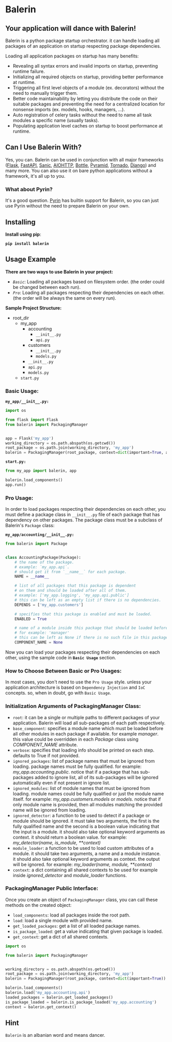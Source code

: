 # Balerin
## Your application will dance with Balerin!

Balerin is a python package startup orchestrator. it can handle loading all
packages of an application on startup respecting package dependencies.

Loading all application packages on startup has many benefits:

- Revealing all syntax errors and invalid imports on startup, preventing runtime failure.
- Initializing all required objects on startup, providing better performance at runtime.
- Triggering all first level objects of a module (ex. decorators) without the need to 
  manually trigger them.
- Better code maintainability by letting you distribute the code on their suitable 
  packages and preventing the need for a centralized location for nonsense 
  imports (ex. models, hooks, managers, ...).
- Auto registration of celery tasks without the need to name all task modules a 
  specific name (usually tasks).
- Populating application level caches on startup to boost performance at runtime.

## Can I Use Balerin With?

Yes, you can. Balerin can be used in conjunction with all major frameworks 
([Flask](https://github.com/pallets/flask), [FastAPI](https://github.com/tiangolo/fastapi), 
 [Sanic](https://github.com/sanic-org/sanic), [AIOHTTP](https://github.com/aio-libs/aiohttp), 
 [Bottle](https://github.com/bottlepy/bottle), [Pyramid](https://github.com/Pylons/pyramid),
 [Tornado](https://github.com/tornadoweb/tornado), [Django](https://github.com/django/django))
and many more. You can also use it on bare python applications without a 
framework, it's all up to you.

### What about Pyrin?

It's a good question. [Pyrin](https://github.com/mononobi/pyrin) has builtin support for 
Balerin, so you can just use Pyrin without the need to prepare Balerin on your own.

## Installing

**Install using pip**:

**`pip install balerin`**

## Usage Example

**There are two ways to use Balerin in your project:**

- *`Basic`*: Loading all packages based on filesystem order.
  (the order could be changed between each run).
- *`Pro`*: Loading all packages respecting their dependencies on each other.
  (the order will be always the same on every run).

**Sample Project Structure:**

- root_dir
  - my_app
    - accounting
      - `__init__.py`
      - `api.py`
    - customers
      - `__init__.py`
      - `models.py`
    - `__init__.py`
    - `api.py`
    - `models.py`
  - `start.py`

### Basic Usage:

**`my_app/__init__.py:`**

```python
import os

from flask import Flask
from balerin import PackagingManager


app = Flask('my_app')
working_directory = os.path.abspath(os.getcwd())
root_package = os.path.join(working_directory, 'my_app')
balerin = PackagingManager(root_package, context=dict(important=True, app=app))
```

**`start.py:`**

```python
from my_app import balerin, app

balerin.load_components()
app.run()
```

### Pro Usage:

In order to load packages respecting their dependencies on each other, you must define 
a package class in `__init__.py` file of each package that has dependency on other packages.
The package class must be a subclass of Balerin's `Package` class:

**`my_app/accounting/__init__.py:`**

```python
from balerin import Package


class AccountingPackage(Package):
    # the name of the package.
    # example: `my_app.api`.
    # should get it from `__name__` for each package.
    NAME = __name__

    # list of all packages that this package is dependent
    # on them and should be loaded after all of them.
    # example: ['my_app.logging', 'my_app.api.public']
    # this can be left as an empty list if there is no dependencies.
    DEPENDS = ['my_app.customers']

    # specifies that this package is enabled and must be loaded.
    ENABLED = True

    # name of a module inside this package that should be loaded before all other modules.
    # for example: 'manager'
    # this can be left as None if there is no such file in this package needing early loading.
    COMPONENT_NAME = None
```

Now you can load your packages respecting their dependencies on each other, using 
the sample code in **`Basic Usage`** section.

### How to Choose Between Basic or Pro Usages:

In most cases, you don't need to use the `Pro Usage` style. unless your application 
architecture is based on `Dependency Injection` and `IoC` concepts. so, when in doubt, go 
with `Basic Usage`.

### Initialization Arguments of PackagingManager Class:

- `root`: it can be a single or multiple paths to different packages of your application.
          Balerin will load all sub-packages of each path respectively.
- `base_component`: specifies a module name which must be loaded before all other modules 
                    in each package if available. for example *manager*. this value could be 
                    overridden in each *Package* class using *COMPONENT_NAME* attribute.
- `verbose`: specifies that loading info should be printed on each step.
             defaults to True if not provided.
- `ignored_packages`: list of package names that must be ignored from loading. package names 
                      must be fully qualified. for example: *my_app.accounting.public*. 
                      notice that if a package that has sub-packages added to ignore list, 
                      all of its sub-packages will be ignored automatically even if not 
                      present in ignore list.
- `ignored_modules`: list of module names that must be ignored from loading. 
                     module names could be fully qualified or just the module name itself.
                     for example: *my_app.customers.models* or *models*.
                     notice that if only module name is provided, then all modules matching 
                     the provided name will be ignored from loading.
- `ignored_detector`: a function to be used to detect if a package or module should be ignored.
                      it must take two arguments, the first is the fully qualified name 
                      and the second is a boolean value indicating that the input is a module. 
                      it should also take optional keyword arguments as context. it should 
                      return a boolean value.
                      for example: *my_detector(name, is_module, \*\*context)*
- `module_loader`: a function to be used to load custom attributes of a module. 
                   it should take two arguments, a name and a module instance.  
                   it should also take optional keyword arguments as context. 
                   the output will be ignored. 
                   for example: *my_loader(name, module, \*\*context)*
- `context`: a dict containing all shared contexts to be used for example 
             inside *ignored_detector* and *module_loader* functions.

### PackagingManager Public Interface:

Once you create an object of `PackagingManager` class, you can call 
these methods on the created object:

- `load_components`: load all packages inside the root path.
- `load`: load a single module with provided name.
- `get_loaded_packages`: get a list of all loaded package names.
- `is_package_loaded`: get a value indicating that given package is loaded.
- `get_context`: get a dict of all shared contexts.

```python
import os

from balerin import PackagingManager


working_directory = os.path.abspath(os.getcwd())
root_package = os.path.join(working_directory, 'my_app')
balerin = PackagingManager(root_package, context=dict(important=True))

balerin.load_components()
balerin.load('my_app.accounting.api')
loaded_packages = balerin.get_loaded_packages()
is_package_loaded = balerin.is_package_loaded('my_app.accounting')
context = balerin.get_context()
```

## Hint

`Balerin` is an albanian word and means dancer.
